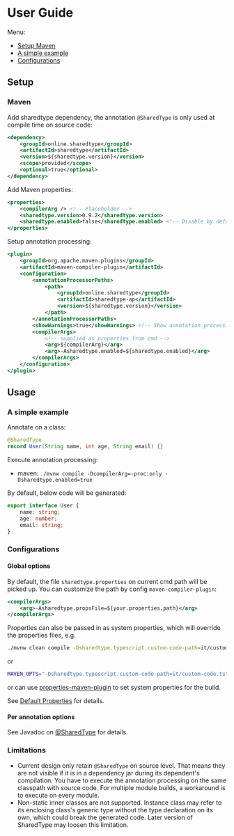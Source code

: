 # User Guide
Menu:
* [Setup Maven](#Maven)
* [A simple example](#A-simple-example)
* [Configurations](#Configurations)

## Setup

### Maven

Add sharedtype dependency, the annotation `@SharedType` is only used at compile time on source code:
```xml
<dependency>
    <groupId>online.sharedtype</groupId>
    <artifactId>sharedtype</artifactId>
    <version>${sharedtype.version}</version>
    <scope>provided</scope>
    <optional>true</optional>
</dependency>
```

Add Maven properties:
```xml
<properties>
    <compilerArg /> <!-- Placeholder -->
    <sharedtype.version>0.9.2</sharedtype.version>
    <sharedtype.enabled>false</sharedtype.enabled> <!-- Disable by default so not to participate in every compilation -->
</properties>
```
Setup annotation processing:
```xml
<plugin>
    <groupId>org.apache.maven.plugins</groupId>
    <artifactId>maven-compiler-plugin</artifactId>
    <configuration>
        <annotationProcessorPaths>
            <path>
                <groupId>online.sharedtype</groupId>
                <artifactId>sharedtype-ap</artifactId>
                <version>${sharedtype.version}</version>
            </path>
        </annotationProcessorPaths>
        <showWarnings>true</showWarnings> <!-- Show annotation processing info log -->
        <compilerArgs>
            <!-- supplied as properties from cmd -->
            <arg>${compilerArg}</arg>
            <arg>-Asharedtype.enabled=${sharedtype.enabled}</arg>
        </compilerArgs>
    </configuration>
</plugin>
```

## Usage

### A simple example
Annotate on a class:
```java
@SharedType
record User(String name, int age, String email) {}
```

Execute annotation processing:
* maven: `./mvnw compile -DcompilerArg=-proc:only -Dsharedtype.enabled=true`

By default, below code will be generated:
```typescript
export interface User {
    name: string;
    age: number;
    email: string;
}
```

### Configurations

#### Global options
By default, the file `sharedtype.properties` on current cmd path will be picked up.
You can customize the path by config `maven-compiler-plugin`:
```xml
<compilerArgs>
    <arg>-Asharedtype.propsFile=${your.properties.path}</arg>
</compilerArgs>
```

Properties can also be passed in as system properties, which will override the properties files, e.g.
```bash
./mvnw clean compile -Dsharedtype.typescript.custom-code-path=it/custom-code.ts
```
or
```bash
MAVEN_OPTS="-Dsharedtype.typescript.custom-code-path=it/custom-code.ts" ./mvnw clean compile
```
or can use [properties-maven-plugin](https://www.mojohaus.org/properties-maven-plugin/usage.html#set-system-properties) to set system properties for the build.

See [Default Properties](../processor/src/main/resources/sharedtype-default.properties) for details.

#### Per annotation options
See Javadoc on [@SharedType](../annotation/src/main/java/online/sharedtype/SharedType.java) for details.

### Limitations
* Current design only retain `@SharedType` on source level. That means they are not visible if it is in a dependency jar during its dependent's compilation.
You have to execute the annotation processing on the same classpath with source code.
For multiple module builds, a workaround is to execute on every module.
* Non-static inner classes are not supported. Instance class may refer to its enclosing class's generic type without the type declaration on its own,
which could break the generated code. Later version of SharedType may loosen this limitation.
